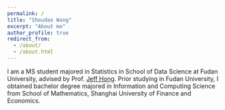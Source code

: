 ```yaml
---
permalink: /
title: "Shoudao Wang"
excerpt: "About me"
author_profile: true
redirect_from: 
  - /about/
  - /about.html
---
```

I am a MS student majored in Statistics in School of Data Science at Fudan University, advised by Prof. [Jeff Hong](https://jeffhongliu.github.io/). 
Prior studying in Fudan University, I obtained bachelor degree majored in Information and Computing Science from School of Mathematics, Shanghai University of Finance and Economics.




